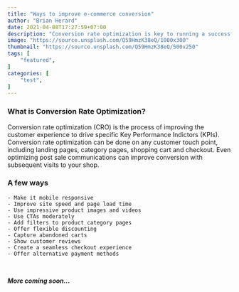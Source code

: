 ```yaml
---
title: "Ways to improve e-commerce conversion"
author: "Brian Herard"
date: 2021-04-08T17:27:59+07:00
description: "Conversion rate optimization is key to running a successful online business. With a bit of site and user analytics..."
image: "https://source.unsplash.com/Q59HmzK38eQ/1000x300"
thumbnail: "https://source.unsplash.com/Q59HmzK38eQ/500x250"
tags: [
    "featured",
]
categories: [
    "test",
]
---
```


### What is Conversion Rate Optimization?

Conversion rate optimization (CRO) is the process of improving the customer experience to drive specific Key Performance Indictors (KPIs). Conversion rate optimization can be done on any customer touch point, including landing pages, category pages, shopping cart and checkout. Even optimizing post sale communications can improve conversion with subsequent visits to your shop.

### A few ways

    - Make it mobile responsive
    - Improve site speed and page load time
    - Use impressive product images and videos
    - Use CTAs moderately
    - Add filters to product category pages
    - Offer flexible discounting
    - Capture abandoned carts
    - Show customer reviews
    - Create a seamless checkout experience
    - Offer alternative payment methods
<br>

***More coming soon...***